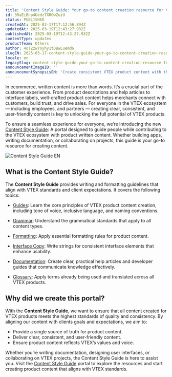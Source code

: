 ```yaml
---
title: 'Content Style Guide: Your go-to content creation resource for VTEX products'
id: 3RaEiBnp4UedzTXRGwZuiU
status: PUBLISHED
createdAt: 2025-03-17T17:12:56.894Z
updatedAt: 2025-03-19T12:43:27.932Z
publishedAt: 2025-03-19T12:43:27.932Z
contentType: updates
productTeam: Others
author: 4oTZzwYoyhy1tDBwLuemdG
slugEN: 2025-03-17-content-style-guide-your-go-to-content-creation-resource-for-vtex-products
locale: en
legacySlug: content-style-guide-your-go-to-content-creation-resource-for-vtex-products
announcementImageID: ''
announcementSynopsisEN: 'Create consistent VTEX product content with the Content Style Guide.'
---
```


In ecommerce, written content is more than words. It’s a crucial part of the customer experience. From product descriptions and help articles to interface labels, well-crafted product content helps merchants connect with customers, build trust, and drive sales. For everyone in the VTEX ecosystem — including employees, and partners — creating clear, consistent, and user-friendly content is key to unlocking the full potential of VTEX products.

To ensure a seamless experience for everyone, we’re introducing the new [Content Style Guide](https://contentguide.vtex.com/en): A portal designed to guide people while contributing to the VTEX ecosystem with product written content. Whether building apps, writing documentation, or collaborating on projects, this guide is your go-to resource for creating content.

![Content Style Guide EN](https://images.ctfassets.net/alneenqid6w5/4nMWjjKZL7uFOe9kOjJNqq/e3b91d3880167781ee5b45f596bdcc71/content-style-guide.gif)

## What is the Content Style Guide?

The **Content Style Guide** provides writing and formatting guidelines that align with VTEX standards and client expectations. It covers the following topics:

- [Guides](https://contentguide.vtex.com/en/docs/guides): Learn the core principles of VTEX product content creation, including tone of voice, inclusive language, and naming conventions.

- [Grammar](https://contentguide.vtex.com/en/docs/grammar): Understand the grammatical standards that apply to all content types.

- [Formatting](https://contentguide.vtex.com/en/docs/formatting): Apply essential formatting rules for product content.

- [Interface Copy](https://contentguide.vtex.com/en/docs/user-interfaces): Write strings for consistent interface elements that enhance usability.

- [Documentation](https://contentguide.vtex.com/en/docs/documentation): Create clear, practical help articles and developer guides that communicate knowledge effectively.

- [Glossary](LINK): Apply terms already being used and translated across all VTEX products.

## Why did we create this portal?

With the **Content Style Guide**, we want to ensure that all content created for VTEX products meets the highest standards of quality and consistency. By aligning our content with clients goals and expectations, we aim to:

- Provide a single source of truth for product content.
- Deliver clear, consistent, and user-friendly content.
- Ensure product content reflects VTEX’s values and voice.

Whether you’re writing documentation, designing user interfaces, or collaborating on VTEX projects, the Content Style Guide is here to assist you. Visit the [Content Style Guide](https://contentguide.vtex.com/en) portal to explore the resources and start creating product content that aligns with VTEX standards.
